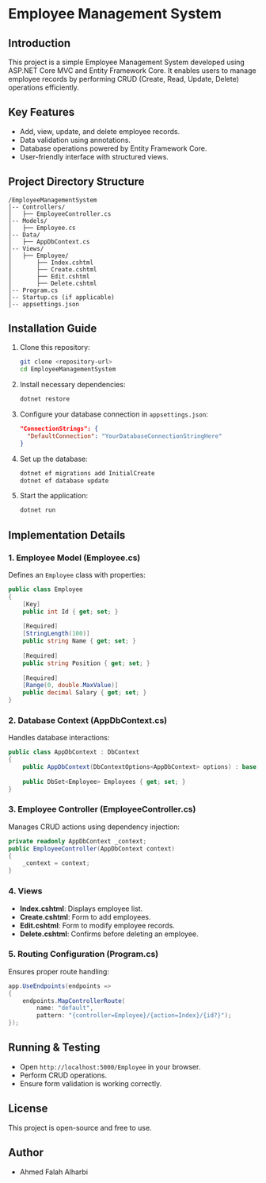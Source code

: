 # Employee Management System

## Introduction
This project is a simple Employee Management System developed using ASP.NET Core MVC and Entity Framework Core. It enables users to manage employee records by performing CRUD (Create, Read, Update, Delete) operations efficiently.

## Key Features
- Add, view, update, and delete employee records.
- Data validation using annotations.
- Database operations powered by Entity Framework Core.
- User-friendly interface with structured views.

## Project Directory Structure
```
/EmployeeManagementSystem
│-- Controllers/
│   ├── EmployeeController.cs
│-- Models/
│   ├── Employee.cs
│-- Data/
│   ├── AppDbContext.cs
│-- Views/
│   ├── Employee/
│       ├── Index.cshtml
│       ├── Create.cshtml
│       ├── Edit.cshtml
│       ├── Delete.cshtml
│-- Program.cs
│-- Startup.cs (if applicable)
│-- appsettings.json
```

## Installation Guide
1. Clone this repository:
   ```sh
   git clone <repository-url>
   cd EmployeeManagementSystem
   ```

2. Install necessary dependencies:
   ```sh
   dotnet restore
   ```

3. Configure your database connection in `appsettings.json`:
   ```json
   "ConnectionStrings": {
     "DefaultConnection": "YourDatabaseConnectionStringHere"
   }
   ```

4. Set up the database:
   ```sh
   dotnet ef migrations add InitialCreate
   dotnet ef database update
   ```

5. Start the application:
   ```sh
   dotnet run
   ```

## Implementation Details
### 1. Employee Model (Employee.cs)
Defines an `Employee` class with properties:
```csharp
public class Employee
{
    [Key]
    public int Id { get; set; }
    
    [Required]
    [StringLength(100)]
    public string Name { get; set; }
    
    [Required]
    public string Position { get; set; }
    
    [Required]
    [Range(0, double.MaxValue)]
    public decimal Salary { get; set; }
}
```

### 2. Database Context (AppDbContext.cs)
Handles database interactions:
```csharp
public class AppDbContext : DbContext
{
    public AppDbContext(DbContextOptions<AppDbContext> options) : base(options) { }
    
    public DbSet<Employee> Employees { get; set; }
}
```

### 3. Employee Controller (EmployeeController.cs)
Manages CRUD actions using dependency injection:
```csharp
private readonly AppDbContext _context;
public EmployeeController(AppDbContext context)
{
    _context = context;
}
```

### 4. Views
- **Index.cshtml**: Displays employee list.
- **Create.cshtml**: Form to add employees.
- **Edit.cshtml**: Form to modify employee records.
- **Delete.cshtml**: Confirms before deleting an employee.

### 5. Routing Configuration (Program.cs)
Ensures proper route handling:
```csharp
app.UseEndpoints(endpoints =>
{
    endpoints.MapControllerRoute(
        name: "default",
        pattern: "{controller=Employee}/{action=Index}/{id?}");
});
```

## Running & Testing
- Open `http://localhost:5000/Employee` in your browser.
- Perform CRUD operations.
- Ensure form validation is working correctly.

## License
This project is open-source and free to use.

## Author
- Ahmed Falah Alharbi


